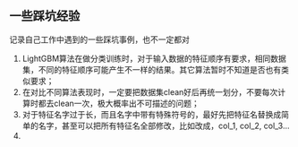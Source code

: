 ## 一些踩坑经验

记录自己工作中遇到的一些踩坑事例，也不一定都对

1. LightGBM算法在做分类训练时，对于输入数据的特征顺序有要求，相同数据集，不同的特征顺序可能产生不一样的结果。其它算法暂时不知道是否也有类似要求；
2. 在对比不同算法表现时，一定要把数据集clean好后再统一划分，不要每次计算时都去clean一次，极大概率出不可描述的问题；
3. 对于特征名字过于长，而且名字中带有特殊符号的，最好先把特征名替换成简单的名字，甚至可以把所有特征名全部修改，比如改成，col_1, col_2, col_3…
4. 

## 
